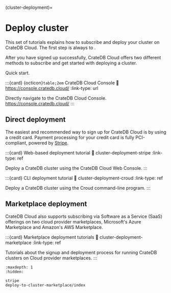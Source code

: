 (cluster-deployment)=

# Deploy cluster

This set of tutorials explains how to subscribe and deploy your cluster on
CrateDB Cloud. The first step is always to [](#sign-up).

After you have signed up successfully, CrateDB Cloud offers two different
methods to subscribe and get started with deploying a cluster.

Quick start.

:::{card} {octicon}`table;2em` CrateDB Cloud Console
:link: https://console.cratedb.cloud/
:link-type: url

Directly navigate to the CrateDB Cloud Console.
https://console.cratedb.cloud/
:::


## Direct deployment

The easiest and recommended way to sign up for CrateDB Cloud is by using a
credit card. Payment processing for your credit card is fully PCI-compliant,
powered by [Stripe].

:::{card} Web-based deployment tutorial
:link: cluster-deployment-stripe
:link-type: ref

Deploy a CrateDB cluster using the CrateDB Cloud Web Console.
:::

:::{card} CLI deployment tutorial
:link: cluster-deployment-croud
:link-type: ref

Deploy a CrateDB cluster using the Croud command-line program.
:::


## Marketplace deployment

CrateDB Cloud also supports subscribing via Software as
a Service (SaaS) offerings on two cloud provider marketplaces,
Microsoft's Azure Marketplace and Amazon's AWS Marketplace.

:::{card} Marketplace deployment tutorials
:link: cluster-deployment-marketplace
:link-type: ref

Tutorials about the signup and deployment process for running
CrateDB clusters on Cloud provider marketplaces.
:::


[Stripe]: https://stripe.com


```{toctree}
:maxdepth: 1
:hidden:

stripe
deploy-to-cluster-marketplace/index
```
